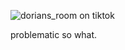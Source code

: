 ![dorians_room on tiktok](https://github.com/user-attachments/assets/e9dfe75a-0fec-4781-9957-ea656b02bb91)

   problematic so what.
